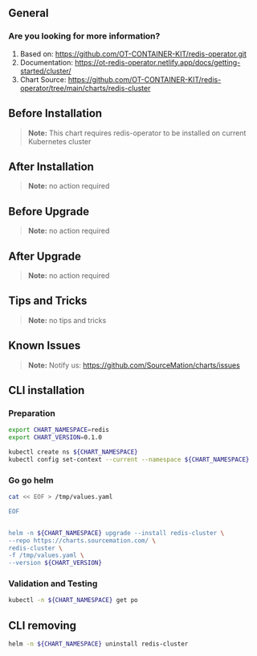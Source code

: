 ## General

### Are you looking for more information?

1. Based on: https://github.com/OT-CONTAINER-KIT/redis-operator.git
2. Documentation: https://ot-redis-operator.netlify.app/docs/getting-started/cluster/
3. Chart Source: https://github.com/OT-CONTAINER-KIT/redis-operator/tree/main/charts/redis-cluster


## Before Installation

> **Note:**
> This chart requires redis-operator to be installed on current Kubernetes cluster


## After Installation

> **Note:**
> no action required

## Before Upgrade

> **Note:**
> no action required

## After Upgrade

> **Note:**
> no action required


## Tips and Tricks

> **Note:**
> no tips and tricks


## Known Issues

> **Note:**
> Notify us: https://github.com/SourceMation/charts/issues


## CLI installation

### Preparation

```bash
export CHART_NAMESPACE=redis
export CHART_VERSION=0.1.0

kubectl create ns ${CHART_NAMESPACE}
kubectl config set-context --current --namespace ${CHART_NAMESPACE}
```

### Go go helm

``` bash
cat << EOF > /tmp/values.yaml

EOF 


helm -n ${CHART_NAMESPACE} upgrade --install redis-cluster \
--repo https://charts.sourcemation.com/ \
redis-cluster \
-f /tmp/values.yaml \
--version ${CHART_VERSION}
```

### Validation and Testing

```bash
kubectl -n ${CHART_NAMESPACE} get po
```

## CLI removing

```bash
helm -n ${CHART_NAMESPACE} uninstall redis-cluster
```
